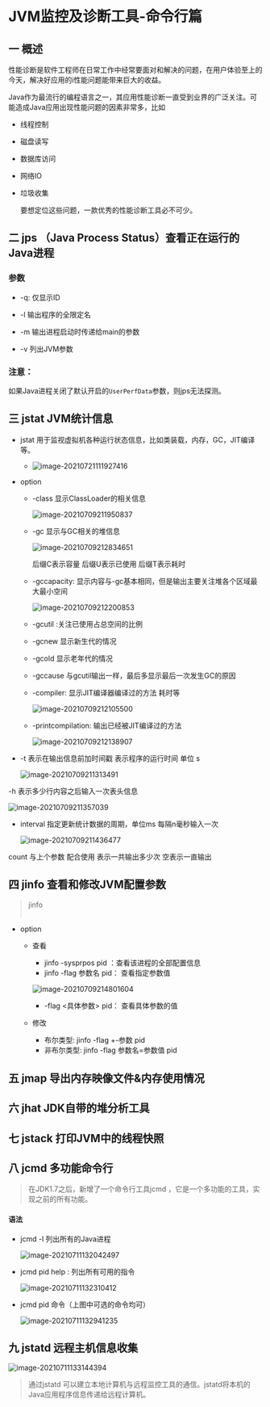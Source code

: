 # JVM监控及诊断工具-命令行篇

## 一 概述

​	性能诊断是软件工程师在日常工作中经常要面对和解决的问题，在用户体验至上的今天，解决好应用的i性能问题能带来巨大的收益。

​	Java作为最流行的编程语言之一，其应用性能诊断一直受到业界的广泛关注。可能造成Java应用出现性能问题的因素非常多，比如

- 线程控制

- 磁盘读写

- 数据库访问

- 网络IO

- 垃圾收集

  要想定位这些问题，一款优秀的性能诊断工具必不可少。

## 二 jps （Java Process Status）查看正在运行的Java进程

### 参数

- -q: 仅显示ID

- -l 输出程序的全限定名

- -m 输出进程启动时传递给main的参数
  
- -v 列出JVM参数


### 注意：

​	如果Java进程关闭了默认开启的`UserPerfData`参数，则jps无法探测。

## 三 jstat JVM统计信息

- jstat 用于监视虚拟机各种运行状态信息，比如类装载，内存，GC，JIT编译等。

  - ![image-20210721111927416](https://gitee.com/ShaoxiongDu/imageBed/raw/master//images/image-20210721111927416.png)

- option

  - -class  显示ClassLoader的相关信息

    ![image-20210709211950837](https://gitee.com/ShaoxiongDu/imageBed/raw/master/image-20210709211950837.png)
    
  - -gc 显示与GC相关的堆信息

     ![image-20210709212834651](https://gitee.com/ShaoxiongDu/imageBed/raw/master/image-20210709212834651.png)
     
     后缀C表示容量 后缀U表示已使用 后缀T表示耗时
     
  - -gccapacity: 显示内容与-gc基本相同，但是输出主要关注堆各个区域最大最小空间

     ![image-20210709212200853](https://gitee.com/ShaoxiongDu/imageBed/raw/master/image-20210709212200853.png)

  - -gcutil :关注已使用占总空间的比例
  - -gcnew 显示新生代的情况
  - -gcold 显示老年代的情况
  - -gccause 与gcutil输出一样，最后多显示最后一次发生GC的原因

  - -compiler: 显示JIT编译器编译过的方法 耗时等

     ![image-20210709212105500](https://gitee.com/ShaoxiongDu/imageBed/raw/master/image-20210709212105500.png)

  - -printcompilation: 输出已经被JIT编译过的方法

     ![image-20210709212138907](https://gitee.com/ShaoxiongDu/imageBed/raw/master/image-20210709212138907.png)

- -t 表示在输出信息前加时间戳 表示程序的运行时间 单位 s 

   ![image-20210709211313491](https://gitee.com/ShaoxiongDu/imageBed/raw/master/image-20210709211313491.png)

-h 表示多少行内容之后输入一次表头信息

![image-20210709211357039](https://gitee.com/ShaoxiongDu/imageBed/raw/master/image-20210709211357039.png)

- interval 指定更新统计数据的周期，单位ms 每隔n毫秒输入一次

   ![image-20210709211436477](https://gitee.com/ShaoxiongDu/imageBed/raw/master/image-20210709211436477.png)

count  与上个参数 配合使用 表示一共输出多少次 空表示一直输出

## 四 jinfo 查看和修改JVM配置参数

> jinfo <option> <pid>

- option

  - 查看

    - jinfo -sysprpos pid ：查看该进程的全部配置信息
    - jinfo -flag 参数名 pid： 查看指定参数值

    ![image-20210709214801604](https://gitee.com/ShaoxiongDu/imageBed/raw/master/image-20210709214801604.png)
    - -flag <具体参数> pid： 查看具体参数的值

  - 修改
    - 布尔类型: jinfo -flag +-参数 pid
    - 非布尔类型: jinfo -flag 参数名=参数值 pid

  

## 五 jmap 导出内存映像文件&内存使用情况

## 六 jhat JDK自带的堆分析工具

## 七 jstack 打印JVM中的线程快照

## 八 jcmd 多功能命令行

>  在JDK1.7之后，新增了一个命令行工具jcmd ，它是一个多功能的工具，实现之前的所有功能。

#### 语法

- jcmd -l 列出所有的Java进程

  ![image-20210711132042497](https://raw.githubusercontent.com/shaoxiongdu/images/main/images/image-20210711132042497.png)

- jcmd pid help : 列出所有可用的指令

  ![image-20210711132310412](https://raw.githubusercontent.com/shaoxiongdu/images/main/images/image-20210711132310412.png)

- jcmd pid 命令（上图中可选的命令均可）

  ![image-20210711132941235](https://raw.githubusercontent.com/shaoxiongdu/images/main/images/image-20210711132941235.png)

## 九 jstatd 远程主机信息收集

![image-20210711133144394](https://raw.githubusercontent.com/shaoxiongdu/images/main/images/image-20210711133144394.png)

> 通过jstatd 可以建立本地计算机与远程监控工具的通信。jstatd将本机的Java应用程序信息传递给远程计算机。

